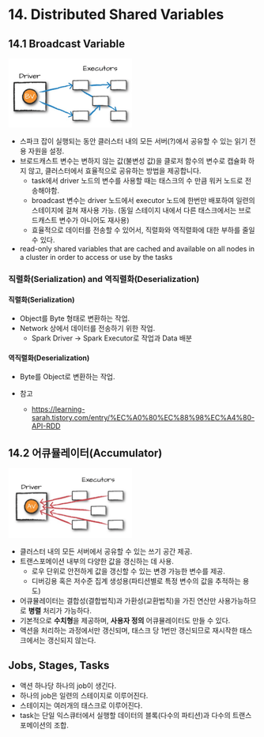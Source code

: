 # 14. Distributed Shared Variables

## 14.1 Broadcast Variable

<img src="broadcast.png" alt="broadcast" style="width:250px;"/>

- 스파크 잡이 실행되는 동안 클러스터 내의 모든 서버(?)에서 공유할 수 있는 읽기 전용 자원을 설정.
- 브로드캐스트 변수는 변하지 않는 값(불변성 값)을 클로저 함수의 변수로 캡슐화 하지 않고, 클러스터에서 효율적으로 공유하는 방법을 제공합니다.
  - task에서 driver 노드의 변수를 사용할 때는 태스크의 수 만큼 워커 노드로 전송해야함.
  - broadcast 변수는 driver 노드에서 executor 노드에 한번만 배포하여 일련의 스테이지에 걸쳐 재사용 가능. (동일 스테이지 내에서 다른 태스크에서는 브로드캐스트 변수가 아니어도 재사용)
  - 효율적으로 데이터를 전송할 수 있어서, 직렬화와 역직렬화에 대한 부하를 줄일 수 있다.
- read-only shared variables that are cached and available on all nodes in a cluster in order to access or use by the tasks

### 직렬화(Serialization) and 역직렬화(Deserialization)

#### 직렬화(Serialization)

- Object를 Byte 형태로 변환하는 작업.
- Network 상에서 데이터를 전송하기 위한 작업.
  - Spark Driver -> Spark Executor로 작업과 Data 배분

#### 역직렬화(Deserialization)

- Byte를 Object로 변환하는 작업.

- 참고
  - https://learning-sarah.tistory.com/entry/%EC%A0%80%EC%88%98%EC%A4%80-API-RDD

## 14.2 어큐뮬레이터(Accumulator)

<img src="accumulator.png" alt="accumulator" style="width:250px;"/>

- 클러스터 내의 모든 서버에서 공유할 수 있는 쓰기 공간 제공.
- 트랜스포메이션 내부의 다양한 값을 갱신하는 데 사용.
  - 로우 단위로 안전하게 값을 갱신할 수 있는 변경 가능한 변수를 제공.
  - 디버깅용 혹은 저수준 집계 생성용(파티션별로 특정 변수의 값을 추적하는 용도)
- 어큐뮬레이터는 결합성(결합법칙)과 가환성(교환법칙)을 가진 연산만 사용가능하므로 **병렬** 처리가 가능하다.
- 기본적으로 **수치형**을 제공하며, **사용자 정의** 어큐뮬레이터도 만들 수 있다.
- 액션을 처리하는 과정에서만 갱신되며, 태스크 당 1번만 갱신되므로 재시작한 태스크에서는 갱신되지 않는다.

## Jobs, Stages, Tasks

- 액션 하나당 하나의 job이 생긴다.
- 하나의 job은 일련의 스테이지로 이루어진다.
- 스테이지는 여러개의 태스크로 이루어진다.
- task는 단일 익스큐터에서 실행할 데이터의 블록(다수의 파티션)과 다수의 트랜스포메이션의 조합.
